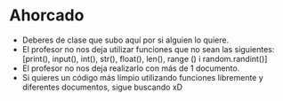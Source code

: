 # Ahorcado
- Deberes de clase que subo aquí por si alguien lo quiere.
- El profesor no nos deja utilizar funciones que no sean las siguientes: [print(), input(), int(), str(), float(), len(), range () i random.randint()]
- El profesor no nos deja realizarlo con más de 1 documento.
- Si quieres un código más límpio utilizando funciones libremente y diferentes documentos, sigue buscando xD
